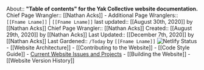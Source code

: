 About:: __"Table of contents" for the Yak Collective website documentation.__
Chief Page Wrangler:: [[Nathan Acks]]
    - Additional Page Wranglers:: `[[Fname Lname]]` | `[[Fname Lname]]`
last updated:: [[August 30th, 2020]] by [[Nathan Acks]]
Chief Page Wrangler:: [[Nathan Acks]]
Created:: [[August 29th, 2020]] by [[Nathan Acks]]
Last Updated:: [[December 7th, 2020]] by [[Nathan Acks]]
Last Gardened:: `/Today` by `[[Fname Lname]]`
![Netlify Status](https://api.netlify.com/api/v1/badges/943ff646-41b6-4b4b-ab86-a891698c72c7/deploy-status)
    - [[Website Architecture]]
    - [[Contributing to the Website]]
        - [[Code Style Guide]]
        - [Current Website Issues and Projects](https://github.com/The-Yak-Collective/yakcollective/issues)
        - [[Building the Website]]
    - [[Website Version History]]
